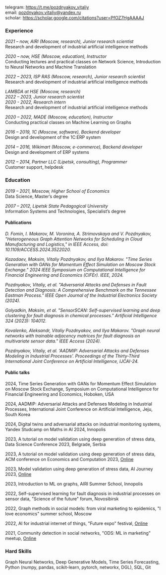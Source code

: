 telegram: <https://t.me/pozdnyakov_vitaliy>\
email: <pozdnyakov.vitaliy@yandex.ru>\
scholar: <https://scholar.google.com/citations?user=PfOZ7HgAAAAJ>

### Experience

*2021 – now, AIRI (Moscow, research), Junior research scientist*\
Research and development of industrial artificial intelligence methods

*2020 – now, HSE (Moscow, education), Instructor*\
Conducting lectures and practical classes on Network Science, Introduction to Neural Networks and Machine Translation

*2022 – 2023, ISP RAS (Moscow, research), Junior research scientist*\
Research and development of industrial artificial intelligence methods

*LAMBDA at HSE (Moscow, research)*\
*2022 – 2023, Junior research scientist*\
*2020 - 2022, Research intern*\
Research and development of industrial artificial intelligence methods

*2020 – 2022, MADE (Moscow, education), Instructor*\
Conducting practical classes on Machine Learning on Graphs

*2016 – 2019, 1С (Moscow, software), Backend developer*\
Design and development of the 1C:ERP system

*2014 – 2016, Wikimart (Moscow, e-commerce), Backend developer*\
Design and development of ERP systems

*2012 – 2014, Partner LLC (Lipetsk, consulting), Programmer*\
Customer support, helpdesk

### Education
*2019 – 2021, Moscow, Higher School of Economics*\
Data Science, Master’s degree

*2007 – 2012, Lipetsk State Pedagogical University*\
Information Systems and Technologies, Specialist’s degree

#### Publications

*D. Fomin, I. Makarov, M. Voronina, A. Strimovskaya and V. Pozdnyakov, "Heterogeneous Graph Attention Networks for Scheduling in Cloud Manufacturing and Logistics," in IEEE Access, doi: 10.1109/ACCESS.2024.3522020.*

*Kazadaev, Maksim, Vitaliy Pozdnyakov, and Ilya Makarov. "Time Series Generation with GANs for Momentum Effect Simulation on Moscow Stock Exchange." 2024 IEEE Symposium on Computational Intelligence for Financial Engineering and Economics (CIFEr). IEEE, 2024.*

*Pozdnyakov, Vitaliy, et al. "Adversarial Attacks and Defenses in Fault Detection and Diagnosis: A Comprehensive Benchmark on the Tennessee Eastman Process." IEEE Open Journal of the Industrial Electronics Society (2024).*

*Golyadkin, Maksim, et al. "SensorSCAN: Self-supervised learning and deep clustering for fault diagnosis in chemical processes." Artificial Intelligence 324 (2023): 104012.*

*Kovalenko, Aleksandr, Vitaliy Pozdnyakov, and Ilya Makarov. "Graph neural networks with trainable adjacency matrices for fault diagnosis on multivariate sensor data." IEEE Access (2024).*

*Pozdnyakov, Vitaliy, et al. ‘AADMIP: Adversarial Attacks and Defenses Modeling in Industrial Processes’. Proceedings of the Thirty-Third International Joint Conference on Artificial Intelligence, IJCAI-24.*

#### Public talks

2024, Time Series Generation with GANs for Momentum Effect Simulation on Moscow Stock Exchange, Symposium on Computational Intelligence for Financial Engineering and Economics, Hoboken, USA

2024, AADMIP: Adversarial Attacks and Defenses Modeling in Industrial Processes, International Joint Conference on Artificial Intelligence, Jeju, South Korea

2024, Digital twins and adversarial attacks on industrial monitoring systems, Yandex Studcamp on Maths in AI 2024, Innopolis

2023, A tutorial on model validation using deep generation of stress data, Data Science Conference 2023, Belgrade, Serbia

2023, A tutorial on model validation using deep generation of stress data, ACM conference on Economics and Computation 2023, [Online](https://sites.google.com/view/stress-data-ec23)

2023, Model validation using deep generation of stress data, AI Journey 2023, [Online](https://aij.ru/archive?albumId=2&topic=NaN&videoId=332)

2023, Introduction to ML on graphs, AIRI Summer School, Innopolis

2022, Self-supervised learning for fault diagnosis in industrial processes on sensor data, "Science of the future" forum, Novosibirsk

2022, Graph methods in social models: from viral marketing to epidemics, "I love economics" summer school, Moscow

2022, AI for industrial internet of things, "Future expo" festival, [Online](https://www.youtube.com/live/uVmyd0xpAko?si=DQ6EeOhRAR_5_GWQ)

2021, Community detection in social networks, "ODS: ML in marketing" meetup, [Online](https://youtu.be/1pm5Qw468AI?si=Y30eOMRSu1V9ltY1)

### Hard Skills
Graph Neural Networks, Deep Generative Models, Time Series Forecasting, Python (numpy, pandas, scikit-learn, pytorch, networkx, DGL), SQL, Git
